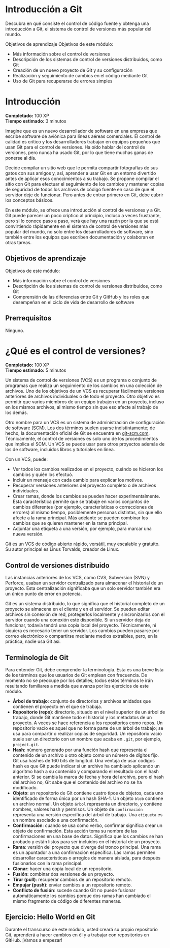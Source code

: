 
# Introducción a Git

Descubra en qué consiste el control de código fuente y obtenga una introducción a Git, el sistema de control de versiones más popular del mundo.

Objetivos de aprendizaje
Objetivos de este módulo:

* Más información sobre el control de versiones
* Descripción de los sistemas de control de versiones distribuidos, como Git
* Creación de un nuevo proyecto de Git y su configuración
* Realización y seguimiento de cambios en el código mediante Git
* Uso de Git para recuperarse de errores simples


# Introducción

**Completado:** 100 XP  
**Tiempo estimado:** 3 minutos

Imagine que es un nuevo desarrollador de software en una empresa que escribe software de aviónica para líneas aéreas comerciales. El control de calidad es crítico y los desarrolladores trabajan en equipos pequeños que usan Git para el control de versiones. Ha oído hablar del control de versiones, pero nunca ha usado Git, por lo que tiene muchas ganas de ponerse al día.

Decide compilar un sitio web que le permita compartir fotografías de sus gatos con sus amigos y, así, aprender a usar Git en un entorno divertido antes de aplicar esos conocimientos a su trabajo. Se propone compilar el sitio con Git para efectuar el seguimiento de los cambios y mantener copias de seguridad de todos los archivos de código fuente en caso de que el servidor deje de funcionar. Pero antes de entrar primero en Git, debe cubrir los conceptos básicos.

En este módulo, se ofrece una introducción al control de versiones y a Git. Git puede parecer un poco críptico al principio, incluso a veces frustrante, pero si lo conoce paso a paso, verá que hay una razón por la que se está convirtiendo rápidamente en el sistema de control de versiones más popular del mundo, no solo entre los desarrolladores de software, sino también entre los equipos que escriben documentación y colaboran en otras tareas.

## Objetivos de aprendizaje

Objetivos de este módulo:

- Más información sobre el control de versiones
- Descripción de los sistemas de control de versiones distribuidos, como Git
- Comprensión de las diferencias entre Git y GitHub y los roles que desempeñan en el ciclo de vida de desarrollo de software

## Prerrequisitos

Ninguno.


# ¿Qué es el control de versiones?

**Completado:** 100 XP  
**Tiempo estimado:** 5 minutos

Un sistema de control de versiones (VCS) es un programa o conjunto de programas que realiza un seguimiento de los cambios en una colección de archivos. Uno de los objetivos de un VCS es recuperar fácilmente versiones anteriores de archivos individuales o de todo el proyecto. Otro objetivo es permitir que varios miembros de un equipo trabajen en un proyecto, incluso en los mismos archivos, al mismo tiempo sin que eso afecte al trabajo de los demás.

Otro nombre para un VCS es un sistema de administración de configuración de software (SCM). Los dos términos suelen usarse indistintamente; de hecho, la documentación oficial de Git se encuentra en [git-scm.com](https://git-scm.com/). Técnicamente, el control de versiones es solo uno de los procedimientos que implica el SCM. Un VCS se puede usar para otros proyectos además de los de software, incluidos libros y tutoriales en línea.

Con un VCS, puede:

- Ver todos los cambios realizados en el proyecto, cuándo se hicieron los cambios y quién los efectuó.
- Incluir un mensaje con cada cambio para explicar los motivos.
- Recuperar versiones anteriores del proyecto completo o de archivos individuales.
- Crear ramas, donde los cambios se pueden hacer experimentalmente. Esta característica permite que se trabaje en varios conjuntos de cambios diferentes (por ejemplo, características o correcciones de errores) al mismo tiempo, posiblemente personas distintas, sin que ello afecte a la rama principal. Más adelante se pueden combinar los cambios que se quieren mantener en la rama principal.
- Adjuntar una etiqueta a una versión, por ejemplo, para marcar una nueva versión.

Git es un VCS de código abierto rápido, versátil, muy escalable y gratuito. Su autor principal es Linus Torvalds, creador de Linux.

## Control de versiones distribuido

Las instancias anteriores de los VCS, como CVS, Subversion (SVN) y Perforce, usaban un servidor centralizado para almacenar el historial de un proyecto. Esta centralización significaba que un solo servidor también era un único punto de error en potencia.

Git es un sistema distribuido, lo que significa que el historial completo de un proyecto se almacena en el cliente y en el servidor. Se pueden editar archivos sin conexión de red, protegerlos localmente y sincronizarlos con el servidor cuando una conexión esté disponible. Si un servidor deja de funcionar, todavía tendrá una copia local del proyecto. Técnicamente, ni siquiera es necesario tener un servidor. Los cambios pueden pasarse por correo electrónico o compartirse mediante medios extraíbles, pero, en la práctica, nadie usa Git así.

## Terminología de Git

Para entender Git, debe comprender la terminología. Esta es una breve lista de los términos que los usuarios de Git emplean con frecuencia. De momento no se preocupe por los detalles; todos estos términos le irán resultando familiares a medida que avanza por los ejercicios de este módulo.

- **Árbol de trabajo**: conjunto de directorios y archivos anidados que contienen el proyecto en el que se trabaja.
- **Repositorio (repo)**: directorio, situado en el nivel superior de un árbol de trabajo, donde Git mantiene todo el historial y los metadatos de un proyecto. A veces se hace referencia a los repositorios como repos. Un repositorio vacío es aquel que no forma parte de un árbol de trabajo; se usa para compartir o realizar copias de seguridad. Un repositorio vacío suele ser un directorio con un nombre que acaba en `.git`, por ejemplo, `project.git`.
- **Hash**: número generado por una función hash que representa el contenido de un archivo u otro objeto como un número de dígitos fijo. Git usa hashes de 160 bits de longitud. Una ventaja de usar códigos hash es que Git puede indicar si un archivo ha cambiado aplicando un algoritmo hash a su contenido y comparando el resultado con el hash anterior. Si se cambia la marca de fecha y hora del archivo, pero el hash del archivo no, Git sabe que el contenido del archivo no se ha modificado.
- **Objeto**: un repositorio de Git contiene cuatro tipos de objetos, cada uno identificado de forma única por un hash SHA-1. Un objeto `blob` contiene un archivo normal. Un objeto `árbol` representa un directorio, y contiene nombres, valores hash y permisos. Un objeto de `confirmación` representa una versión específica del árbol de trabajo. Una `etiqueta` es un nombre asociado a una confirmación.
- **Confirmación**: cuando se usa como verbo, confirmar significa crear un objeto de confirmación. Esta acción toma su nombre de las confirmaciones en una base de datos. Significa que los cambios se han probado y están listos para ser incluidos en el historial de un proyecto.
- **Rama**: versión del proyecto que diverge del tronco principal. Una rama es un apuntador a una confirmación específica. Las ramas permiten desarrollar características o arreglos de manera aislada, para después fusionarlos con la rama principal.
- **Clonar**: hacer una copia local de un repositorio.
- **Fusión**: combinar dos versiones de un proyecto.
- **Tirar (pull)**: recuperar cambios de un repositorio remoto.
- **Empujar (push)**: enviar cambios a un repositorio remoto.
- **Conflicto de fusión**: sucede cuando Git no puede fusionar automáticamente los cambios porque dos ramas han cambiado el mismo fragmento de código de diferentes maneras.

## Ejercicio: Hello World en Git

Durante el transcurso de este módulo, usted creará su propio repositorio Git, aprenderá a hacer cambios en él y a trabajar con repositorios en GitHub. ¡Vamos a empezar!

